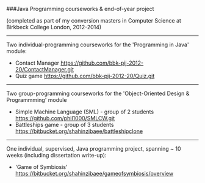 ###Java Programming courseworks & end-of-year project

(completed as part of my conversion masters in Computer Science at Birkbeck College London, 2012-2014)

---
Two individual-programming courseworks for the 'Programming in Java' module:

* Contact Manager											https://github.com/bbk-pij-2012-20/ContactManager.git
* Quiz	game												https://github.com/bbk-pij-2012-20/Quiz.git

---
Two group-programming courseworks for the 'Object-Oriented Design & Programmming' module

* Simple Machine Language (SML)	- group of 2 students		https://github.com/phil1000/SMLCW.git
* Battleships game 				- group of 3 students		https://bitbucket.org/shahinzibaee/battleshipclone

---
One individual, supervised, Java programming project, spanning ~ 10 weeks (including dissertation write-up):

* 'Game of Symbiosis'										https://bitbucket.org/shahinzibaee/gameofsymbiosis/overview
